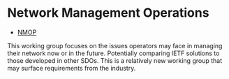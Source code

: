 # Network Management Operations 

* [NMOP](https://datatracker.ietf.org/group/nmop/about/)

This working group focuses on the issues operators may face in managing their network now or in the future. Potentially comparing  IETF solutions to those developed in other SDOs. This is a relatively new working group that may surface requirements from the industry.


